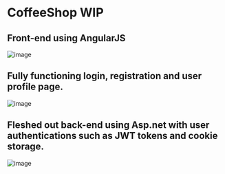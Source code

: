 # CoffeeShop WIP
## Front-end using AngularJS
![image](https://github.com/user-attachments/assets/5dc8b56e-c03f-46c1-a365-198e55b784c1)

## Fully functioning login, registration and user profile page.
![image](https://github.com/user-attachments/assets/650e84bc-bdc1-4224-96e7-25488bbee855)

## Fleshed out back-end using Asp.net with user authentications such as JWT tokens and cookie storage.
![image](https://github.com/user-attachments/assets/c5853128-5d8d-475d-80eb-1d038c8502ae)


